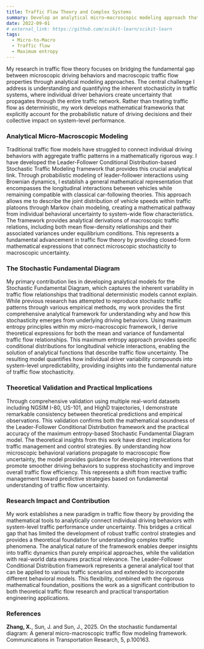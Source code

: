 ```yaml
---
title: Traffic Flow Theory and Complex Systems
summary: Develop an analytical micro–macroscopic modeling approach that bridges stochastic driving behaviors and traffic flow properties (the Stochastic Fundamental Diagram).
date: 2022-09-01
# external_link: https://github.com/scikit-learn/scikit-learn
tags:
  - Micro-to-Macro
  - Traffic flow
  - Maximum entropy
---
```

My research in traffic flow theory focuses on bridging the fundamental gap between microscopic driving behaviors and macroscopic traffic flow properties through analytical modeling approaches. The central challenge I address is understanding and quantifying the inherent stochasticity in traffic systems, where individual driver behaviors create uncertainty that propagates through the entire traffic network. Rather than treating traffic flow as deterministic, my work develops mathematical frameworks that explicitly account for the probabilistic nature of driving decisions and their collective impact on system-level performance.
### Analytical Micro-Macroscopic Modeling
Traditional traffic flow models have struggled to connect individual driving behaviors with aggregate traffic patterns in a mathematically rigorous way. I have developed the Leader-Follower Conditional Distribution-based Stochastic Traffic Modeling framework that provides this crucial analytical link. Through probabilistic modeling of leader-follower interactions using Brownian dynamics, I establish a general mathematical representation that encompasses the longitudinal interactions between vehicles while remaining compatible with classical car-following theories.
This approach allows me to describe the joint distribution of vehicle speeds within traffic platoons through Markov chain modeling, creating a mathematical pathway from individual behavioral uncertainty to system-wide flow characteristics. The framework provides analytical derivations of macroscopic traffic relations, including both mean flow-density relationships and their associated variances under equilibrium conditions. This represents a fundamental advancement in traffic flow theory by providing closed-form mathematical expressions that connect microscopic stochasticity to macroscopic uncertainty.
### The Stochastic Fundamental Diagram
My primary contribution lies in developing analytical models for the Stochastic Fundamental Diagram, which captures the inherent variability in traffic flow relationships that traditional deterministic models cannot explain. While previous research has attempted to reproduce stochastic traffic patterns through various empirical methods, my work provides the first comprehensive analytical framework for understanding why and how this stochasticity emerges from underlying driving behaviors.
Using maximum entropy principles within my micro-macroscopic framework, I derive theoretical expressions for both the mean and variance of fundamental traffic flow relationships. This maximum entropy approach provides specific conditional distributions for longitudinal vehicle interactions, enabling the solution of analytical functions that describe traffic flow uncertainty. The resulting model quantifies how individual driver variability compounds into system-level unpredictability, providing insights into the fundamental nature of traffic flow stochasticity.
### Theoretical Validation and Practical Implications
Through comprehensive validation using multiple real-world datasets including NGSIM I-80, US-101, and HighD trajectories, I demonstrate remarkable consistency between theoretical predictions and empirical observations. This validation confirms both the mathematical soundness of the Leader-Follower Conditional Distribution framework and the practical accuracy of the maximum entropy-based Stochastic Fundamental Diagram model.
The theoretical insights from this work have direct implications for traffic management and control strategies. By understanding how microscopic behavioral variations propagate to macroscopic flow uncertainty, the model provides guidance for developing interventions that promote smoother driving behaviors to suppress stochasticity and improve overall traffic flow efficiency. This represents a shift from reactive traffic management toward predictive strategies based on fundamental understanding of traffic flow uncertainty.
### Research Impact and Contribution
My work establishes a new paradigm in traffic flow theory by providing the mathematical tools to analytically connect individual driving behaviors with system-level traffic performance under uncertainty. This bridges a critical gap that has limited the development of robust traffic control strategies and provides a theoretical foundation for understanding complex traffic phenomena. The analytical nature of the framework enables deeper insights into traffic dynamics than purely empirical approaches, while the validation with real-world data ensures practical relevance.
The Leader-Follower Conditional Distribution framework represents a general analytical tool that can be applied to various traffic scenarios and extended to incorporate different behavioral models. This flexibility, combined with the rigorous mathematical foundation, positions the work as a significant contribution to both theoretical traffic flow research and practical transportation engineering applications.
### References
**Zhang, X.**, Sun, J. and Sun, J., 2025. On the stochastic fundamental diagram: A general micro-macroscopic traffic flow modeling framework. Communications in Transportation Research, 5, p.100163.
<!-- scikit-learn is a Python module for machine learning built on top of SciPy and is distributed under the 3-Clause BSD license. -->

<!--more-->

